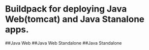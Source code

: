 # Buildpack for deploying Java Web(tomcat) and Java Stanalone apps.

##Java Web
##Java Web Standalone
##Java Standalone
